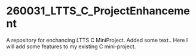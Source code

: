 # 260031_LTTS_C_ProjectEnhancement

A repository for enchancing LTTS C MiniProject.
Added some text..
Here I will add some features to my existing C mini-project.